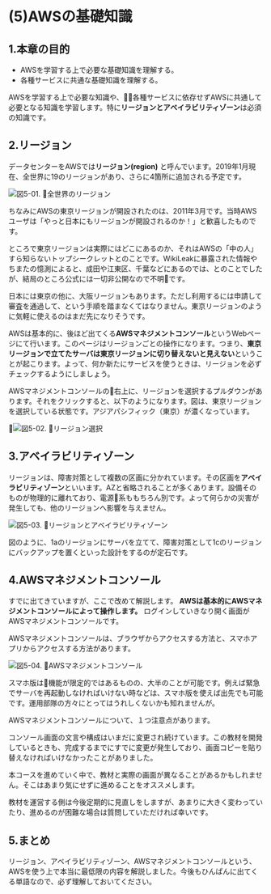 # (5)AWSの基礎知識

## 1.本章の目的

- AWSを学習する上で必要な基礎知識を理解する。
- 各種サービスに共通な基礎知識を理解する。

  
AWSを学習する上で必要な知識や、各種サービスに依存せずAWSに共通して必要となる知識を学習します。特に**リージョンとアベイラビリティゾーン**は必須の知識です。

## 2.リージョン

データセンターをAWSでは**リージョン(region)** と呼んでいます。2019年1月現在、全世界に19のリージョンがあり、さらに4箇所に追加される予定です。

![図5-01. 全世界のリージョン](5-01.png)

ちなみにAWSの東京リージョンが開設されたのは、2011年3月です。当時AWSユーザは「やっと日本にもリージョンが開設されるのか！」と歓喜したものです。

ところで東京リージョンは実際にはどこにあるのか、それはAWSの「中の人」すら知らないトップシークレットとのことです。WikiLeakに暴露された情報やちまたの憶測によると、成田や江東区、千葉などにあるのでは、とのことでしたが、結局のところ公式には一切非公開なので不明です。

日本には東京の他に、大阪リージョンもあります。ただし利用するには申請して審査を通過して、という手順を踏まなくてはなりません。東京リージョンのように気軽に使えるのはまだ先になりそうです。

AWSは基本的に、後ほど出てくる**AWSマネジメントコンソール**というWebページにて行います。このページはリージョンごとの操作になります。つまり、**東京リージョンで立てたサーバは東京リージョンに切り替えないと見えない**ということが起こります。よって、何か新たにサービスを使うときは、リージョンを必ずチェックするようにしましょう。

AWSマネジメントコンソールの右上に、リージョンを選択するプルダウンがあります。それをクリックすると、以下のようになります。図は、東京リージョンを選択している状態です。アジアパシフィック（東京）が濃くなっています。

![図5-02. リージョン選択](5-02.png)

## 3.アベイラビリティゾーン

リージョンは、障害対策として複数の区画に分かれています。その区画を**アベイラビリティゾーン**といいます。AZと省略されることが多くあります。設備そのものが物理的に離れており、電源系ももちろん別です。よって何らかの災害が発生しても、他のリージョンへ影響を与えません。

![図5-03. リージョンとアベイラビリティゾーン](5-03.png)

図のように、1aのリージョンにサーバを立てて、障害対策として1cのリージョンにバックアップを置くといった設計をするのが定石です。

## 4.AWSマネジメントコンソール

すでに出てきていますが、ここで改めて解説します。 **AWSは基本的にAWSマネジメントコンソールによって操作します。** ログインしていきなり開く画面がAWSマネジメントコンソールです。

AWSマネジメントコンソールは、ブラウザからアクセスする方法と、スマホアプリからアクセスする方法があります。

![図5-04. AWSマネジメントコンソール](5-04.png)

スマホ版は機能が限定的ではあるものの、大半のことが可能です。例えば緊急でサーバを再起動しなければいけない時などは、スマホ版を使えば出先でも可能です。運用部隊の方々にとってはうれしくないかも知れませんが。

AWSマネジメントコンソールについて、１つ注意点があります。

コンソール画面の文言や構成はいまだに変更され続けています。この教材を開発しているときも、完成するまでにすでに変更が発生しており、画面コピーを貼り替えなければいけなかったことがありました。

本コースを進めていく中で、教材と実際の画面が異なることがあるかもしれません。そこはあまり気にせずに進めることをオススメします。

教材を運営する側は今後定期的に見直しをしますが、あまりに大きく変わっていたり、進めるのが困難な場合は質問していただければ幸いです。

## 5.まとめ

リージョン、アベイラビリティゾーン、AWSマネジメントコンソールという、AWSを使う上で本当に最低限の内容を解説しました。今後もひんぱんに出てくる単語なので、必ず理解しておいてください。

